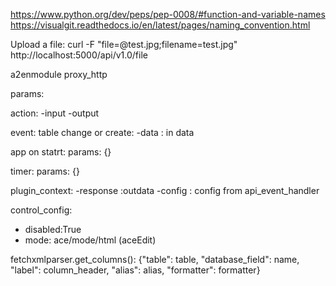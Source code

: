 https://www.python.org/dev/peps/pep-0008/#function-and-variable-names
https://visualgit.readthedocs.io/en/latest/pages/naming_convention.html

Upload a file:
curl -F "file=@test.jpg;filename=test.jpg" http://localhost:5000/api/v1.0/file


a2enmodule proxy_http

params:

action:
-input
-output

event:
table change or create:
-data : in data

app on statrt: 
params: {}

timer:
params: {}

plugin_context:
-response :outdata
-config : config from api_event_handler

control_config:
- disabled:True
- mode: ace/mode/html (aceEdit)


fetchxmlparser.get_columns():
{"table": table, "database_field": name, "label": column_header, "alias": alias, "formatter": formatter}

